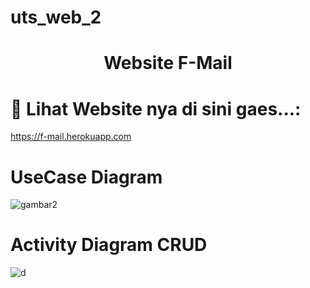 # uts_web_2

<h1 align='center'>
 Website F-Mail
</h1>

# 🚀 Lihat Website nya di sini gaes...:
https://f-mail.herokuapp.com

# UseCase Diagram
![gambar2](https://user-images.githubusercontent.com/72137450/165884242-c1d8155a-a850-4a22-952e-9559915ef94b.jpg)

# Activity Diagram CRUD
![d](https://user-images.githubusercontent.com/72137450/165937558-45070d35-028a-497e-9385-be2a0dbe179d.jpg)

